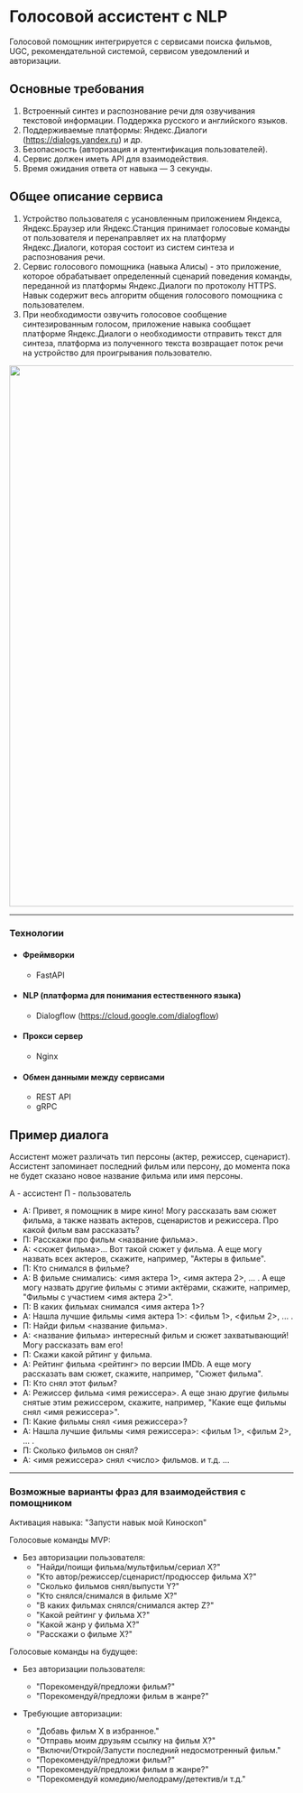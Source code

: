 
# Голосовой ассистент c NLP

Голосовой помощник интегрируется с сервисами поиска фильмов, UGC, рекомендательной системой, сервисом уведомлений и авторизации.

## Основные требования

1. Встроенный синтез и распознование речи для озвучивания текстовой информации. Поддержка русского и английского языков.
2. Поддерживаемые платформы: Яндекс.Диалоги (<https://dialogs.yandex.ru>) и др.
3. Безопасность (авторизация и аутентификация пользователей).
4. Сервис должен иметь API для взаимодействия.
5. Время ожидания ответа от навыка — 3 секунды.

## Общее описание сервиса

1. Устройство пользователя с усановленным приложением Яндекса, Яндекс.Браузер или Яндекс.Станция принимает голосовые команды от
пользователя и перенаправляет их на платформу Яндекс.Диалоги, которая состоит из систем синтеза и распознования речи.
2. Сервис голосового помощника (навыка Алисы) - это приложение, которое обрабатывает определенный сценарий поведения команды, переданной из
платформы Яндекс.Диалоги по протоколу HTTPS. Навык содержит весь алгоритм общения голосового помощника с пользователем.
3. При необходимости озвучить голосовое сообщение синтезированным голосом, приложение навыка сообщает платформе Яндекс.Диалоги о необходимости отправить
текст для синтеза, платформа из полученного текста возвращает поток речи на устройство для проигрывания пользователю.

<img src="https://github.com/grand-roman/YP_films_/blob/main/architecture/assistant/img/schema.jpg" width="960" />

---

### Технологии

* #### Фреймворки

  * FastAPI

* #### NLP (платформа для понимания естественного языка)

  * Dialogflow (<https://cloud.google.com/dialogflow>)

* #### Прокси сервер

  * Nginx

* #### Обмен данными между сервисами

  * REST API
  * gRPC

## Пример диалога

Ассистент может различать тип персоны (актер, режиссер, сценарист).
Ассистент запоминает последний фильм или персону, до момента пока не будет сказано новое название фильма или имя персоны.

А - ассистент
П - пользователь

* А: Привет, я помощник в мире кино! Могу рассказать вам сюжет фильма, а также назвать актеров, сценаристов и режиссера. Про какой фильм вам рассказать?
* П: Расскажи про фильм <название фильма>.
* А: <сюжет фильма>... Вот такой сюжет у фильма. А еще могу назвать всех актеров, скажите, например, "Актеры в фильме".
* П: Кто снимался в фильме?
* А: В фильме снимались: <имя актера 1>, <имя актера 2>, ... . А еще могу назвать другие фильмы с этими актёрами, скажите, например, "Фильмы с участием <имя актера 2>".
* П: В каких фильмах снимался <имя актера 1>?
* А: Нашла лучшие фильмы <имя актера 1>: <фильм 1>, <фильм 2>, ... .
* П: Найди фильм <название фильма>.
* А: <название фильма> интересный фильм и сюжет захватывающий! Могу рассказать вам его!
* П: Скажи какой рйтинг у фильма.
* А: Рейтинг фильма <рейтинг> по версии IMDb. А еще могу рассказать вам сюжет, скажите, например, "Сюжет фильма".
* П: Кто снял этот фильм?
* А: Режиссер фильма <имя режиссера>. А еще знаю другие фильмы снятые этим режиссером, скажите, например, "Какие еще фильмы снял <имя режиссера>".
* П: Какие фильмы снял <имя режиссера>?
* А: Нашла лучшие фильмы <имя режиссера>: <фильм 1>, <фильм 2>, ... .
* П: Сколько фильмов он снял?
* А: <имя режиссера> снял <число> фильмов.
и т.д.
...

---

### Возможные варианты фраз для взаимодействия с помощником

Активация навыка: "Запусти навык мой Киноскоп"

Голосовые команды MVP:

* Без авторизации пользователя:
  * "Найди/поищи фильма/мультфильм/сериал Х?"
  * "Кто автор/режиссер/сценарист/продюссер фильма Х?"
  * "Сколько фильмов снял/выпусти Y?"
  * "Кто снялся/снимался в фильме Х?"
  * "В каких фильмах снялся/снимался актер Z?"
  * "Какой рейтинг у фильма X?"
  * "Какой жанр у фильма X?"
  * "Расскажи о фильме X?"

Голосовые команды на будущее:

* Без авторизации пользователя:
  * "Порекомендуй/предложи фильм?"
  * "Порекомендуй/предложи фильм в жанре?"

* Требующие авторизации:
  * "Добавь фильм Х в избранное."
  * "Отправь моим друзьям ссылку на фильм Х?"
  * "Включи/Открой/Запусти последний недосмотренный фильм."
  * "Порекомендуй/предложи фильм?"
  * "Порекомендуй/предложи фильм в жанре?"
  * "Порекомендуй комедию/мелодраму/детектив/и т.д."

